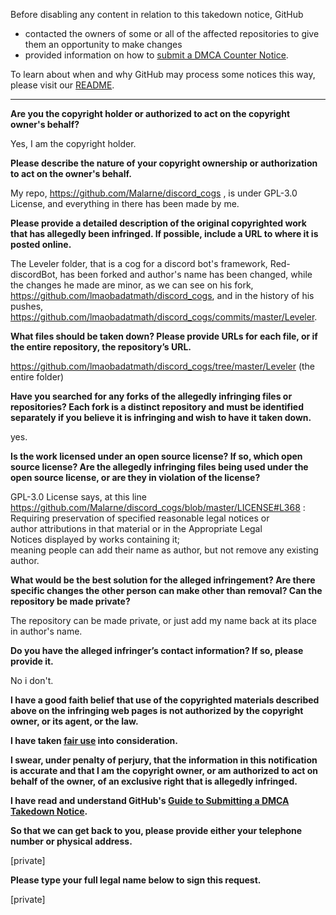Before disabling any content in relation to this takedown notice, GitHub
- contacted the owners of some or all of the affected repositories to give them an opportunity to make changes
- provided information on how to [submit a DMCA Counter Notice](https://docs.github.com/en/articles/guide-to-submitting-a-dmca-counter-notice).

To learn about when and why GitHub may process some notices this way, please visit our [README](https://github.com/github/dmca/blob/master/README.md).

---

**Are you the copyright holder or authorized to act on the copyright owner's behalf?**

Yes, I am the copyright holder.

**Please describe the nature of your copyright ownership or authorization to act on the owner's behalf.**

My repo, https://github.com/Malarne/discord_cogs , is under GPL-3.0 License, and everything in there has been made by me.

**Please provide a detailed description of the original copyrighted work that has allegedly been infringed. If possible, include a URL to where it is posted online.**

The Leveler folder, that is a cog for a discord bot's framework, Red-discordBot, has been forked and author's name has been changed, while the changes he made are minor, as we can see on his fork, https://github.com/lmaobadatmath/discord_cogs, and in the history of his pushes, https://github.com/lmaobadatmath/discord_cogs/commits/master/Leveler.

**What files should be taken down? Please provide URLs for each file, or if the entire repository, the repository’s URL.**

https://github.com/lmaobadatmath/discord_cogs/tree/master/Leveler (the entire folder)

**Have you searched for any forks of the allegedly infringing files or repositories? Each fork is a distinct repository and must be identified separately if you believe it is infringing and wish to have it taken down.**

yes.

**Is the work licensed under an open source license? If so, which open source license? Are the allegedly infringing files being used under the open source license, or are they in violation of the license?**

GPL-3.0 License says, at this line https://github.com/Malarne/discord_cogs/blob/master/LICENSE#L368 :  
Requiring preservation of specified reasonable legal notices or  
author attributions in that material or in the Appropriate Legal  
Notices displayed by works containing it;  
meaning people can add their name as author, but not remove any existing author.

**What would be the best solution for the alleged infringement? Are there specific changes the other person can make other than removal? Can the repository be made private?**

The repository can be made private, or just add my name back at its place in author's name.

**Do you have the alleged infringer’s contact information? If so, please provide it.**

No i don't.

**I have a good faith belief that use of the copyrighted materials described above on the infringing web pages is not authorized by the copyright owner, or its agent, or the law.**

**I have taken <a href="https://www.lumendatabase.org/topics/22">fair use</a> into consideration.**

**I swear, under penalty of perjury, that the information in this notification is accurate and that I am the copyright owner, or am authorized to act on behalf of the owner, of an exclusive right that is allegedly infringed.**

**I have read and understand GitHub's <a href="https://docs.github.com/articles/guide-to-submitting-a-dmca-takedown-notice/">Guide to Submitting a DMCA Takedown Notice</a>.**

**So that we can get back to you, please provide either your telephone number or physical address.**

[private]

**Please type your full legal name below to sign this request.**

[private]
